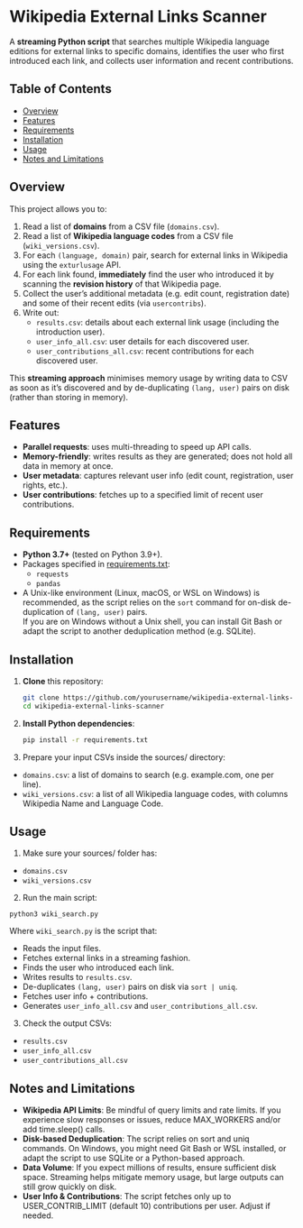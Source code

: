 # Wikipedia External Links Scanner

A **streaming Python script** that searches multiple Wikipedia language editions for external links to specific domains, identifies the user who first introduced each link, and collects user information and recent contributions.

## Table of Contents

- [Overview](#overview)
- [Features](#features)
- [Requirements](#requirements)
- [Installation](#installation)
- [Usage](#usage)
- [Notes and Limitations](#notes-and-limitations)

## Overview

This project allows you to:
1. Read a list of **domains** from a CSV file (`domains.csv`).
2. Read a list of **Wikipedia language codes** from a CSV file (`wiki_versions.csv`).
3. For each `(language, domain)` pair, search for external links in Wikipedia using the `exturlusage` API.
4. For each link found, **immediately** find the user who introduced it by scanning the **revision history** of that Wikipedia page.
5. Collect the user’s additional metadata (e.g. edit count, registration date) and some of their recent edits (via `usercontribs`).
6. Write out:
   - `results.csv`: details about each external link usage (including the introduction user).
   - `user_info_all.csv`: user details for each discovered user.
   - `user_contributions_all.csv`: recent contributions for each discovered user.

This **streaming approach** minimises memory usage by writing data to CSV as soon as it’s discovered and by de-duplicating `(lang, user)` pairs on disk (rather than storing in memory).

## Features

- **Parallel requests**: uses multi-threading to speed up API calls.
- **Memory-friendly**: writes results as they are generated; does not hold all data in memory at once.
- **User metadata**: captures relevant user info (edit count, registration, user rights, etc.).
- **User contributions**: fetches up to a specified limit of recent user contributions.

## Requirements

- **Python 3.7+** (tested on Python 3.9+).
- Packages specified in [requirements.txt](requirements.txt):
  - `requests`
  - `pandas`
- A Unix-like environment (Linux, macOS, or WSL on Windows) is recommended, as the script relies on the `sort` command for on-disk de-duplication of `(lang, user)` pairs.  
  If you are on Windows without a Unix shell, you can install Git Bash or adapt the script to another deduplication method (e.g. SQLite).

## Installation

1. **Clone** this repository:

   ```bash
   git clone https://github.com/yourusername/wikipedia-external-links-scanner.git
   cd wikipedia-external-links-scanner
   ```
   
2. **Install Python dependencies**:
   	
	```bash
	pip install -r requirements.txt
	```

3. Prepare your input CSVs inside the sources/ directory:
- `domains.csv`: a list of domains to search (e.g. example.com, one per line).
- `wiki_versions.csv`: a list of all Wikipedia language codes, with columns Wikipedia Name and Language Code.
   
## Usage
   
1. Make sure your sources/ folder has:
- `domains.csv`
- `wiki_versions.csv`

2. Run the main script:

`python3 wiki_search.py`

Where `wiki_search.py` is the script that:

- Reads the input files.
- Fetches external links in a streaming fashion.
- Finds the user who introduced each link.
- Writes results to `results.csv`.
- De-duplicates `(lang, user)` pairs on disk via `sort | uniq`.
- Fetches user info + contributions.
- Generates `user_info_all.csv` and `user_contributions_all.csv`.

3. Check the output CSVs:

- `results.csv`
- `user_info_all.csv`
- `user_contributions_all.csv`


## Notes and Limitations

- **Wikipedia API Limits**: Be mindful of query limits and rate limits. If you experience slow responses or issues, reduce MAX_WORKERS and/or add time.sleep() calls.
- **Disk-based Deduplication**: The script relies on sort and uniq commands. On Windows, you might need Git Bash or WSL installed, or adapt the script to use SQLite or a Python-based approach.
- **Data Volume**: If you expect millions of results, ensure sufficient disk space. Streaming helps mitigate memory usage, but large outputs can still grow quickly on disk.
- **User Info & Contributions**: The script fetches only up to USER_CONTRIB_LIMIT (default 10) contributions per user. Adjust if needed.
